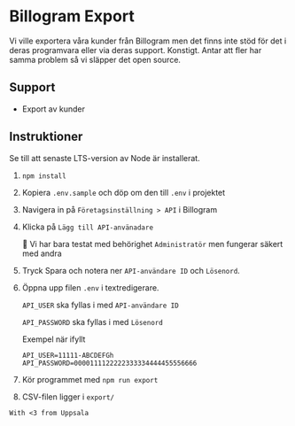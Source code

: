 # Billogram Export

Vi ville exportera våra kunder från Billogram men det finns inte stöd för det i deras programvara eller via deras support. Konstigt. Antar att fler har samma problem så vi släpper det open source.

## Support
- Export av kunder


## Instruktioner

Se till att senaste LTS-version av Node är installerat.

1. `npm install`
1. Kopiera `.env.sample` och döp om den till `.env` i projektet
2. Navigera in på `Företagsinställning > API` i Billogram
3. Klicka på `Lägg till API-använadare` 
    
    :rotating_light: Vi har bara testat med behörighet `Administratör` men fungerar säkert med andra
4. Tryck Spara och notera ner `API-användare ID` och `Lösenord`.
5. Öppna upp filen `.env` i textredigerare.

    `API_USER` ska fyllas i med `API-användare ID`

    `API_PASSWORD` ska fyllas i med `Lösenord`

    Exempel när ifyllt

    ```env
    API_USER=11111-ABCDEFGh
    API_PASSWORD=0000111122222333334444455556666
    ```
6. Kör programmet med `npm run export`
7. CSV-filen ligger i `export/`

`With <3 from Uppsala`

